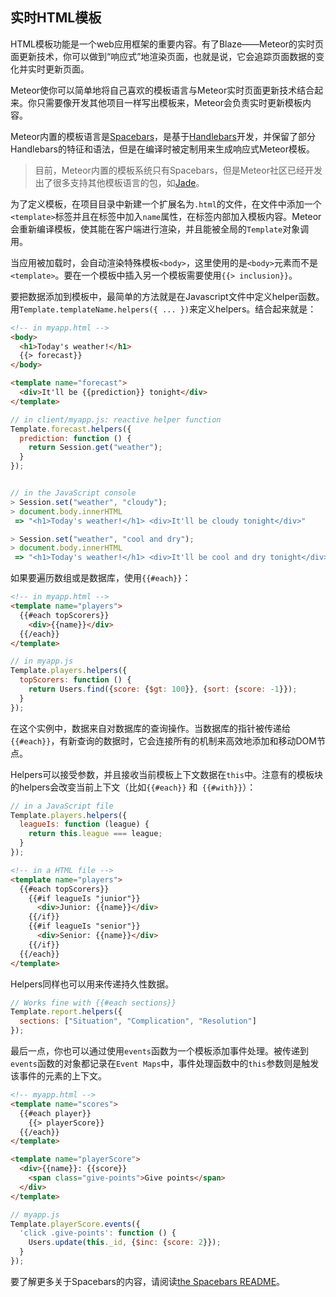 实时HTML模板
-------------------

HTML模板功能是一个web应用框架的重要内容。有了Blaze——Meteor的实时页面更新技术，你可以做到“响应式”地渲染页面，也就是说，它会追踪页面数据的变化并实时更新页面。

Meteor使你可以简单地将自己喜欢的模板语言与Meteor实时页面更新技术结合起来。你只需要像开发其他项目一样写出模板来，Meteor会负责实时更新模板内容。

Meteor内置的模板语言是[Spacebars](https://github.com/meteor/meteor/blob/devel/packages/spacebars/README.md)，是基于[Handlebars](http://handlebarsjs.com/)开发，并保留了部分Handlebars的特征和语法，但是在编译时被定制用来生成响应式Meteor模板。

> 目前，Meteor内置的模板系统只有Spacebars，但是Meteor社区已经开发出了很多支持其他模板语言的包，如[Jade](https://atmospherejs.com/mquandalle/jade)。

为了定义模板，在项目目录中新建一个扩展名为`.html`的文件，在文件中添加一个`<template>`标签并且在标签中加入`name`属性，在标签内部加入模板内容。Meteor会重新编译模板，使其能在客户端进行渲染，并且能被全局的`Template`对象调用。

当应用被加载时，会自动渲染特殊模板`<body>`，这里使用的是`<body>`元素而不是`<template>`。要在一个模板中插入另一个模板需要使用`{{> inclusion}}`。

要把数据添加到模板中，最简单的方法就是在Javascript文件中定义helper函数。用`Template.templateName.helpers({ ... })`来定义helpers。结合起来就是：


``` html
<!-- in myapp.html -->
<body>
  <h1>Today's weather!</h1>
  {{> forecast}}
</body>

<template name="forecast">
  <div>It'll be {{prediction}} tonight</div>
</template>
```

``` javascript
// in client/myapp.js: reactive helper function
Template.forecast.helpers({
  prediction: function () {
    return Session.get("weather");
  }
});


// in the JavaScript console
> Session.set("weather", "cloudy");
> document.body.innerHTML
 => "<h1>Today's weather!</h1> <div>It'll be cloudy tonight</div>"

> Session.set("weather", "cool and dry");
> document.body.innerHTML
 => "<h1>Today's weather!</h1> <div>It'll be cool and dry tonight</div>"

```

如果要遍历数组或是数据库，使用`{{#each}}`：

``` html
<!-- in myapp.html -->
<template name="players">
  {{#each topScorers}}
    <div>{{name}}</div>
  {{/each}}
</template>
```

``` javascript
// in myapp.js
Template.players.helpers({
  topScorers: function () {
    return Users.find({score: {$gt: 100}}, {sort: {score: -1}});
  }
});
```

在这个实例中，数据来自对数据库的查询操作。当数据库的指针被传递给`{{#each}}`，有新查询的数据时，它会连接所有的机制来高效地添加和移动DOM节点。

Helpers可以接受参数，并且接收当前模板上下文数据在`this`中。注意有的模板块的helpers会改变当前上下文（比如`{{#each}}` 和` {{#with}}`）：

``` javascript
// in a JavaScript file
Template.players.helpers({
  leagueIs: function (league) {
    return this.league === league;
  }
});
```

``` html
<!-- in a HTML file -->
<template name="players">
  {{#each topScorers}}
    {{#if leagueIs "junior"}}
      <div>Junior: {{name}}</div>
    {{/if}}
    {{#if leagueIs "senior"}}
      <div>Senior: {{name}}</div>
    {{/if}}
  {{/each}}
</template>
```

Helpers同样也可以用来传递持久性数据。

``` javascript
// Works fine with {{#each sections}}
Template.report.helpers({
  sections: ["Situation", "Complication", "Resolution"]
});
```

最后一点，你也可以通过使用`events`函数为一个模板添加事件处理。被传递到`events`函数的对象都记录在`Event Maps`中，事件处理函数中的`this`参数则是触发该事件的元素的上下文。

``` html
<!-- myapp.html -->
<template name="scores">
  {{#each player}}
    {{> playerScore}}
  {{/each}}
</template>

<template name="playerScore">
  <div>{{name}}: {{score}}
    <span class="give-points">Give points</span>
  </div>
</template>
```

``` javascript
// myapp.js
Template.playerScore.events({
  'click .give-points': function () {
    Users.update(this._id, {$inc: {score: 2}});
  }
});
```

要了解更多关于Spacebars的内容，请阅读[the Spacebars README](https://github.com/meteor/meteor/blob/devel/packages/spacebars/README.md)。

